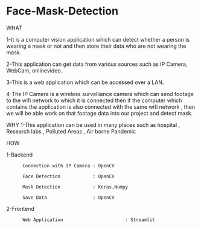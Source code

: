 # Face-Mask-Detection
WHAT

1-It is a computer vision application which can detect whether a person is wearing a mask or not and then store their data who are not wearing the mask.

2-This application can get data from various sources such as
IP Camera, WebCam, onlinevideo.

3-This is a web application which can be accessed over a LAN.

4-The IP Camera is a wireless survelliance camera which can send footage to the wifi network to which it is connected then if the computer which contains the application is also connected with the same wifi network , then we will be able work on that footage data into our project and detect mask.

WHY
1-This application can be used in many places such as hospital , Research labs , Polluted Areas , Air borne Pandemic

HOW

1-Backend     
          
          Connection with IP Camera : OpenCV
         
          Face Detection            : OpenCV
          
          Mask Detection            : Keras,Numpy
          
          Save Data                 : OpenCV

2-Frontend   
         
          Web Application                       : Streamlit
